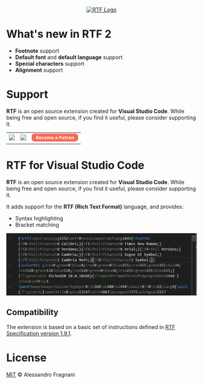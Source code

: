 <p align="center">
  <br />
  <a title="Learn more about RTF" href="http://github.com/alefragnani/vscode-language-rtf"><img src="https://raw.githubusercontent.com/alefragnani/vscode-language-rtf/master/images/vscode-rtf-logo-readme.png" alt="RTF Logo" width="70%" /></a>
</p>

# What's new in RTF 2

* **Footnote** support
* **Default font** and **default language** support
* **Special characters** support
* **Alignment** support

# Support

**RTF** is an open source extension created for **Visual Studio Code**. While being free and open source, if you find it useful, please consider supporting it.

<table align="center" width="60%" border="0">
  <tr>
    <td>
      <a title="Paypal" href="https://www.paypal.com/cgi-bin/webscr?cmd=_donations&business=EP57F3B6FXKTU&lc=US&item_name=Alessandro%20Fragnani&item_number=vscode%20extensions&currency_code=USD&bn=PP%2dDonationsBF%3abtn_donate_SM%2egif%3aNonHosted"><img src="https://www.paypalobjects.com/en_US/i/btn/btn_donate_SM.gif"/></a>
    </td>
    <td>
      <a title="Paypal" href="https://www.paypal.com/cgi-bin/webscr?cmd=_donations&business=EP57F3B6FXKTU&lc=BR&item_name=Alessandro%20Fragnani&item_number=vscode%20extensions&currency_code=BRL&bn=PP%2dDonationsBF%3abtn_donate_SM%2egif%3aNonHosted"><img src="https://www.paypalobjects.com/pt_BR/i/btn/btn_donate_SM.gif"/></a>
    </td>
    <td>
      <a title="Patreon" href="https://www.patreon.com/alefragnani"><img src="https://raw.githubusercontent.com/alefragnani/oss-resources/master/images/button-become-a-patron-rounded-small.png"/></a>
    </td>
  </tr>
</table>

# RTF for Visual Studio Code

**RTF** is an open source extension created for **Visual Studio Code**. While being free and open source, if you find it useful, please consider supporting it.

It adds support for the **RTF (Rich Text Format)** language, and provides:

* Syntax highlighting
* Bracket matching

![syntax](images/vscode-rtf-syntax.png)

## Compatibility

The extension is based on a basic set of instructions defined in [RTF Specification version 1.9.1](https://www.microsoft.com/en-us/download/details.aspx?id=10725). 

# License

[MIT](LICENSE.md) &copy; Alessandro Fragnani
